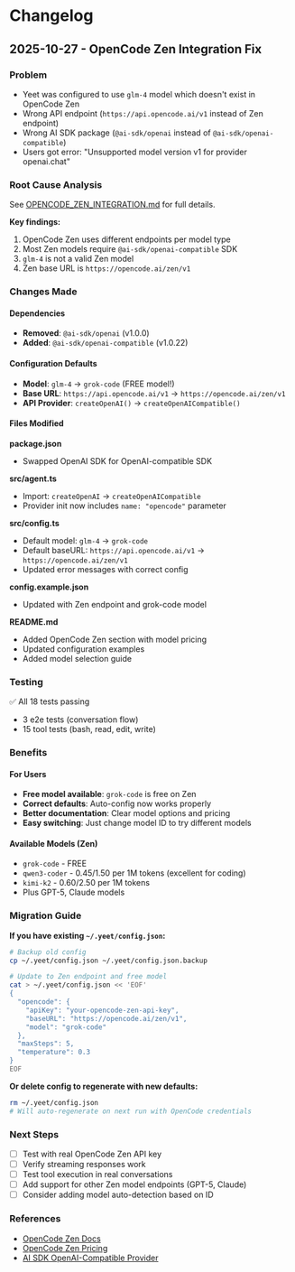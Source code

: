# Changelog

## 2025-10-27 - OpenCode Zen Integration Fix

### Problem
- Yeet was configured to use `glm-4` model which doesn't exist in OpenCode Zen
- Wrong API endpoint (`https://api.opencode.ai/v1` instead of Zen endpoint)
- Wrong AI SDK package (`@ai-sdk/openai` instead of `@ai-sdk/openai-compatible`)
- Users got error: "Unsupported model version v1 for provider openai.chat"

### Root Cause Analysis
See [OPENCODE_ZEN_INTEGRATION.md](./OPENCODE_ZEN_INTEGRATION.md) for full details.

**Key findings:**
1. OpenCode Zen uses different endpoints per model type
2. Most Zen models require `@ai-sdk/openai-compatible` SDK
3. `glm-4` is not a valid Zen model
4. Zen base URL is `https://opencode.ai/zen/v1`

### Changes Made

#### Dependencies
- **Removed**: `@ai-sdk/openai` (v1.0.0)
- **Added**: `@ai-sdk/openai-compatible` (v1.0.22)

#### Configuration Defaults
- **Model**: `glm-4` → `grok-code` (FREE model!)
- **Base URL**: `https://api.opencode.ai/v1` → `https://opencode.ai/zen/v1`
- **API Provider**: `createOpenAI()` → `createOpenAICompatible()`

#### Files Modified

**package.json**
- Swapped OpenAI SDK for OpenAI-compatible SDK

**src/agent.ts**
- Import: `createOpenAI` → `createOpenAICompatible`
- Provider init now includes `name: "opencode"` parameter

**src/config.ts**
- Default model: `glm-4` → `grok-code`
- Default baseURL: `https://api.opencode.ai/v1` → `https://opencode.ai/zen/v1`
- Updated error messages with correct config

**config.example.json**
- Updated with Zen endpoint and grok-code model

**README.md**
- Added OpenCode Zen section with model pricing
- Updated configuration examples
- Added model selection guide

### Testing
✅ All 18 tests passing
- 3 e2e tests (conversation flow)
- 15 tool tests (bash, read, edit, write)

### Benefits

#### For Users
- **Free model available**: `grok-code` is free on Zen
- **Correct defaults**: Auto-config now works properly
- **Better documentation**: Clear model options and pricing
- **Easy switching**: Just change model ID to try different models

#### Available Models (Zen)
- `grok-code` - FREE
- `qwen3-coder` - $0.45/$1.50 per 1M tokens (excellent for coding)
- `kimi-k2` - $0.60/$2.50 per 1M tokens
- Plus GPT-5, Claude models

### Migration Guide

**If you have existing `~/.yeet/config.json`:**

```bash
# Backup old config
cp ~/.yeet/config.json ~/.yeet/config.json.backup

# Update to Zen endpoint and free model
cat > ~/.yeet/config.json << 'EOF'
{
  "opencode": {
    "apiKey": "your-opencode-zen-api-key",
    "baseURL": "https://opencode.ai/zen/v1",
    "model": "grok-code"
  },
  "maxSteps": 5,
  "temperature": 0.3
}
EOF
```

**Or delete config to regenerate with new defaults:**

```bash
rm ~/.yeet/config.json
# Will auto-regenerate on next run with OpenCode credentials
```

### Next Steps

- [ ] Test with real OpenCode Zen API key
- [ ] Verify streaming responses work
- [ ] Test tool execution in real conversations
- [ ] Add support for other Zen model endpoints (GPT-5, Claude)
- [ ] Consider adding model auto-detection based on ID

### References
- [OpenCode Zen Docs](https://opencode.ai/docs/zen/)
- [OpenCode Zen Pricing](https://opencode.ai/docs/zen/#pricing)
- [AI SDK OpenAI-Compatible Provider](https://ai-sdk.dev/providers/ai-sdk-providers/openai-compatible)
